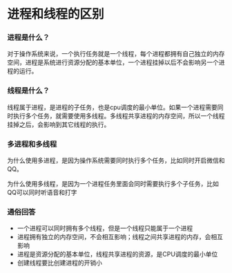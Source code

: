 # 进程和线程的区别

### 进程是什么？

对于操作系统来说，一个执行任务就是一个线程，每个进程都拥有自己独立的内存空间，进程是系统进行资源分配的基本单位，一个进程挂掉以后不会影响另一个进程的运行。

### 线程是什么？

线程属于进程，是进程的子任务，也是cpu调度的最小单位。如果一个进程需要同时执行多个任务，就需要使用多线程。多线程共享进程的内存空间，所以一个线程挂掉之后，会影响到其它线程的执行。

### 多进程和多线程

为什么使用多进程，是因为操作系统需要同时执行多个任务，比如同时开启微信和QQ。

为什么使用多线程，是因为一个进程任务里面会同时需要执行多个子任务，比如QQ可以同时听语音和打字

### 通俗回答

* 一个进程可以同时拥有多个线程，但是一个线程只能属于一个进程
* 进程拥有独立的内存空间，不会相互影响；线程之间共享进程的内存，会相互影响
* 进程是资源分配的基本单位，线程共享进程的资源，是CPU调度的最小单位
* 创建线程要比创建进程的开销小




